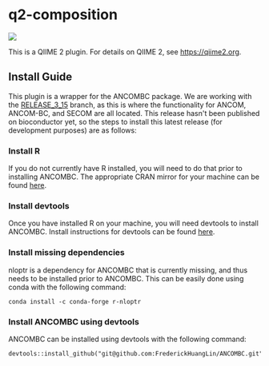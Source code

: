 # q2-composition

![](https://github.com/qiime2/q2-composition/workflows/ci/badge.svg)

This is a QIIME 2 plugin. For details on QIIME 2, see https://qiime2.org.

## Install Guide

This plugin is a wrapper for the ANCOMBC package. We are working with the
[RELEASE_3_15](https://github.com/FrederickHuangLin/ANCOMBC/tree/RELEASE_3_15)
branch, as this is where the functionality for ANCOM, ANCOM-BC, and SECOM are
all located. This release hasn't been published on bioconductor yet, so the
steps to install this latest release (for development purposes) are as follows:

### Install R

If you do not currently have R installed, you will need to do that prior to
installing ANCOMBC. The appropriate CRAN mirror for your machine can be found
[here](https://cran.r-project.org/mirrors.html).

### Install devtools
Once you have installed R on your machine, you will need devtools to install
ANCOMBC. Install instructions for devtools can be found
[here](https://github.com/r-lib/devtools).

### Install missing dependencies
nloptr is a dependency for ANCOMBC that is currently missing, and thus needs to
be installed prior to ANCOMBC. This can be easily done using conda with the
following command:
```
conda install -c conda-forge r-nloptr
```

### Install ANCOMBC using devtools
ANCOMBC can be installed using devtools with the following command:
```
devtools::install_github("git@github.com:FrederickHuangLin/ANCOMBC.git")
```
